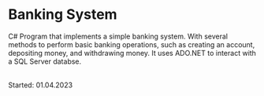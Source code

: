 # Banking System
C# Program that implements a simple banking system. With several methods to perform basic banking operations, such as creating an account, depositing money, and withdrawing money. It uses ADO.NET to interact with a SQL Server databse.

<br> Started: 01.04.2023
